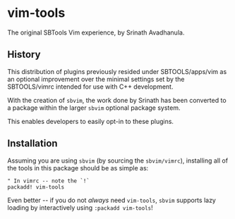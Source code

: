 # vim-tools

The original SBTools Vim experience, by Srinath Avadhanula.

## History

This distribution of plugins previously resided under SBTOOLS/apps/vim as an
optional improvement over the minimal settings set by the SBTOOLS/vimrc intended
for use with C++ development.

With the creation of `sbvim`, the work done by Srinath has been converted to a
package within the larger `sbvim` optional package system.

This enables developers to easily opt-in to these plugins.

## Installation

Assuming you are using `sbvim` (by sourcing the `sbvim/vimrc`), installing all
of the tools in this package should be as simple as:

```vim
" In vimrc -- note the `!`
packadd! vim-tools
```

Even better -- if you do not _always_ need `vim-tools`, `sbvim` supports lazy
loading by interactively using `:packadd vim-tools`!
